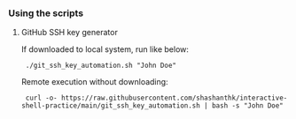### Using the scripts

1. GitHub SSH key generator

    If downloaded to local system, run like below:

        ./git_ssh_key_automation.sh "John Doe"
    
    Remote execution without downloading:

        curl -o- https://raw.githubusercontent.com/shashanthk/interactive-shell-practice/main/git_ssh_key_automation.sh | bash -s "John Doe"